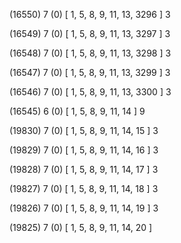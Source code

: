 (16550) 7 (0) [ 1, 5, 8, 9, 11, 13, 3296 ] 3 


(16549) 7 (0) [ 1, 5, 8, 9, 11, 13, 3297 ] 3 


(16548) 7 (0) [ 1, 5, 8, 9, 11, 13, 3298 ] 3 


(16547) 7 (0) [ 1, 5, 8, 9, 11, 13, 3299 ] 3 


(16546) 7 (0) [ 1, 5, 8, 9, 11, 13, 3300 ] 3 


(16545) 6 (0) [ 1, 5, 8, 9, 11, 14 ] 9 


(19830) 7 (0) [ 1, 5, 8, 9, 11, 14, 15 ] 3 


(19829) 7 (0) [ 1, 5, 8, 9, 11, 14, 16 ] 3 


(19828) 7 (0) [ 1, 5, 8, 9, 11, 14, 17 ] 3 


(19827) 7 (0) [ 1, 5, 8, 9, 11, 14, 18 ] 3 


(19826) 7 (0) [ 1, 5, 8, 9, 11, 14, 19 ] 3 


(19825) 7 (0) [ 1, 5, 8, 9, 11, 14, 20 ]  

